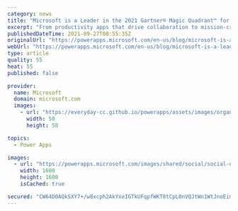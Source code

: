 ```yaml
---
category: news
title: "Microsoft is a Leader in the 2021 Gartner® Magic Quadrant™ for Enterprise Low-Code Application Platforms"
excerpt: "From productivity apps that drive collaboration to mission-critical solutions, organizations are deploying Power Apps as a low-code application development platform to automate processes, modernize legacy apps, and solve business problems at scale."
publishedDateTime: 2021-09-27T08:55:35Z
originalUrl: "https://powerapps.microsoft.com/en-us/blog/microsoft-is-a-leader-in-the-2021-gartner-magic-quadrant-for-enterprise-low-code-application-platforms/"
webUrl: "https://powerapps.microsoft.com/en-us/blog/microsoft-is-a-leader-in-the-2021-gartner-magic-quadrant-for-enterprise-low-code-application-platforms/"
type: article
quality: 55
heat: 55
published: false

provider:
  name: Microsoft
  domain: microsoft.com
  images:
    - url: "https://everyday-cc.github.io/powerapps/assets/images/organizations/microsoft.com-50x50.jpg"
      width: 50
      height: 50

topics:
  - Power Apps

images:
  - url: "https://powerapps.microsoft.com/images/shared/social/social-default-image.png"
    width: 1600
    height: 1600
    isCached: true

secured: "CW64D0AQkSXY7+/w8xcph2AkYxeIGTkUFqpfWKT8tCpL0nVQJtWn1WtJnoEimeW35shR2oT0srVL4h4dUCNYv1AO46moJZByj7eCRuOZk4idXnB2TyIA+sXoafSX9CKL5RJiH3sbuQjTq4lfoc6d9w1ggh9+PHnEltye0YhLh3eHJfjxIAr/TK2S9JFI6sq9RML7+1smlqnMG/k3jGjdce8XlfafYqj99Idvx+/4btVb2ISjeU9wrdLNpkVbOvuHrGHsUQNvYXYA7CCBBXG7QXBPLzLr+4v/+G06ciEdoGI9NFJBc5bpQQnlh9yy3+opAztySLyNOK9RtxPsoqptGuUeRo8kN0wrW9aMKi+MynA=;sqGJIfuOm9MV3rVKFscSbA=="
---
```


